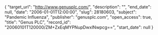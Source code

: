 {
  "target_url": "http://www.genusplc.com/", 
  "description": "", 
  "end_date": null, 
  "date": "2006-01-01T12:00:00", 
  "slug": 28180603, 
  "subject": "Pandemic Influenza", 
  "publisher": "genusplc.com", 
  "open_access": true, 
  "title": "Genus PLC", 
  "record_id": "20060101T120000/ZM+ZxEqMYPNupDwxlNwpcg==", 
  "start_date": null
}

